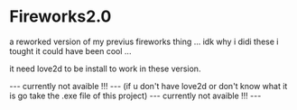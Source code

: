 # Fireworks2.0
 a reworked version of my previus fireworks thing ... idk why i didi these i tought it could have been cool ...

it need love2d to be install to work in these version.


 --- currently not avaible !!! --- 
(if u don't have love2d or don't know what it is go take the .exe file of this project)
 --- currently not avaible !!! --- 